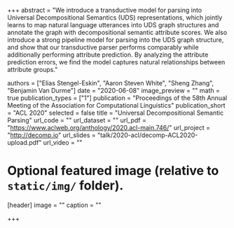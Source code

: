 +++
abstract = "We introduce a transductive model for parsing into Universal Decompositional Semantics (UDS) representations, which jointly learns to map natural language utterances into UDS graph structures and annotate the graph with decompositional semantic attribute scores. We also introduce a strong pipeline model for parsing into the UDS graph structure, and show that our transductive parser performs comparably while additionally performing attribute prediction. By analyzing the attribute prediction errors, we find the model captures natural relationships between attribute groups."

authors = ["Elias Stengel-Eskin", "Aaron Steven White", "Sheng Zhang", "Benjamin Van Durme"]
date = "2020-06-08"
image_preview = ""
math = true
publication_types = ["1"]
publication = "Proceedings of the 58th Annual Meeting of the Association for Computational Linguistics"
publication_short = "ACL 2020"
selected = false
title = "Universal Decompositional Semantic Parsing"
url_code = ""
url_dataset = ""
url_pdf = "https://www.aclweb.org/anthology/2020.acl-main.746/"
url_project = "http://decomp.io"
url_slides = "talk/2020-acl/decomp-ACL2020-upload.pdf"
url_video = ""


# Optional featured image (relative to `static/img/` folder).
[header]
image = ""
caption = ""

+++
